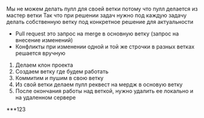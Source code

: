 <!-- ************* Работа с удаленным репозиторием -->

Мы не можем делать пулл для своей ветки потому что пулл делается из мастер ветки
Так что при решении задач нужно под каждую задачу делать собственную ветку под конкретное решение для актуальности

- Pull request это запрос на merge в основную ветку (запрос на внесение изменений)
- Конфликты при изменении одной и той же строчки в разных ветках решается вручную

1. Делаем клон проекта
2. Создаем ветку где будем работать
3. Коммитим и пушим в свою ветку
4. Из свой ветки делаем пулл реквест на мердж в основую ветку
5. После окончания работы над веткой, нужно удалить ее локально и на удаленном сервере

***123